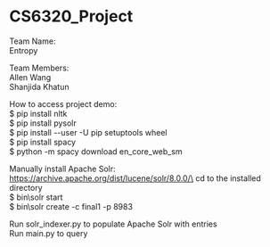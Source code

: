 # CS6320_Project
Team Name:\
Entropy

Team Members:\
Allen Wang\
Shanjida Khatun

How to access project demo:\
$ pip install nltk\
$ pip install pysolr\
$ pip install --user -U pip setuptools wheel\
$ pip install spacy\
$ python -m spacy download en_core_web_sm

Manually install Apache Solr: https://archive.apache.org/dist/lucene/solr/8.0.0/\
cd to the installed directory\
$ bin\solr start\
$ bin\solr create -c final1 -p 8983

Run solr_indexer.py to populate Apache Solr with entries\
Run main.py to query
